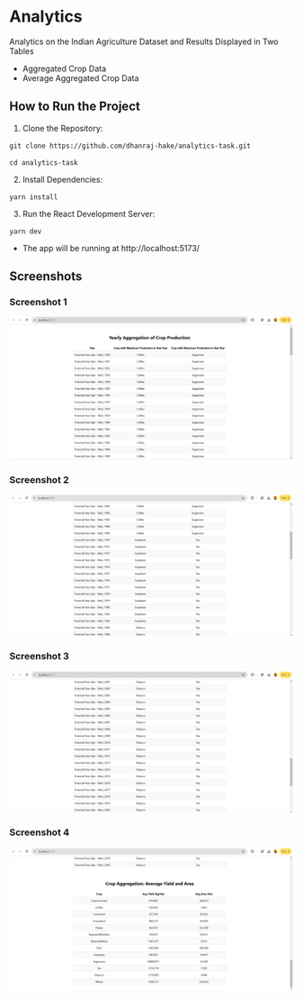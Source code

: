 
# Analytics

Analytics on the Indian Agriculture Dataset and Results Displayed in Two Tables

* Aggregated Crop Data
* Average Aggregated Crop Data

## How to Run the Project

1. Clone the Repository:
```
git clone https://github.com/dhanraj-hake/analytics-task.git
```

```
cd analytics-task
```


2. Install Dependencies:
```
yarn install
```

3. Run the React Development Server:
```
yarn dev
```


- The app will be running at http://localhost:5173/


## Screenshots

### Screenshot 1
![Screenshot 1](./screenshot/Screenshot1.png)

### Screenshot 2
![Screenshot 2](./screenshot/Screenshot2.png)

### Screenshot 3
![Screenshot 3](./screenshot/Screenshot3.png)

### Screenshot 4
![Screenshot 4](./screenshot/Screenshot4.png)
